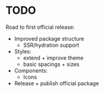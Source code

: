 # TODO

Road to first official release:

- Improved package structure
  - SSR/hydration support
- Styles:
  - extend + improve theme
  - basic spacings + sizes
- Components:
  - Icons
- Release + publish official package
